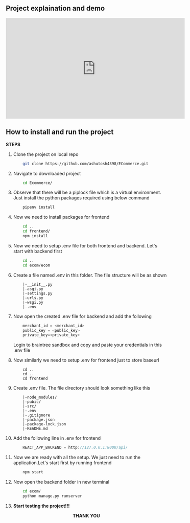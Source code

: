 ## Project explaination and demo
<iframe width="560" height="315" src="https://www.youtube.com/embed/TJz_kpey5Qg" title="YouTube video player" frameborder="0" allow="accelerometer; autoplay; clipboard-write; encrypted-media; gyroscope; picture-in-picture" allowfullscreen></iframe>

## How to install and run the project
**STEPS**
1. Clone the project on local repo
    ``` bash
        git clone https://github.com/ashutosh4398/ECommerce.git 
    ```
2. Navigate to downloaded project
    ``` bash 
        cd Ecommerce/
    ```

3. Observe that there will be a piplock file which is a virtual environment. Just install the python packages required using below command
    ``` bash 
        pipenv install
    ```
4. Now we need to install packages for frontend
    ```bash
        cd ..
        cd frontend/
        npm install
    ```
5. Now we need to setup .env file for both frontend and backend. Let's start with backend first
    ```bash
        cd ..
        cd ecom/ecom
    ```
6. Create a file named .env in this folder. The file structure will be as shown
    ```
        |-__init__.py
        |-asgi.py
        |-settings.py
        |-urls.py
        |-wsgi.py
        |-.env
    ```
7. Now open the created .env file for backend and add the following 
    ``` python
        merchant_id = <merchant_id>
        public_key = <public_key>
        private_key=<private_key>
    ```
    Login to braintree sandbox and copy and paste your credentials in this .env file
8. Now similarly we need to setup .env for frontend just to store baseurl
    ```
        cd ..
        cd ..
        cd frontend
    ```
9. Create .env file. The file directory should look something like this
    ```
        |-node_modules/
        |-pubic/
        |-src/
        |-.env
        |-.gitignore
        |-package.json
        |-package-lock.json
        |-README.md    
    ```
10. Add the following line in .env for frontend
    ```javascript
        REACT_APP_BACKEND = http://127.0.0.1:8000/api/
    ```
11. Now we are ready with all the setup. We just need to run the application.Let's start first by running frontend
    ```bash
        npm start
    ```
12. Now open the backend folder in new terminal
    ```bash
        cd ecom/
        python manage.py runserver
    ```
13. **Start testing the project!!!**

<center><b>THANK YOU</b></center>